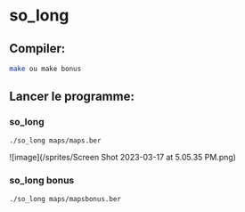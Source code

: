 # so_long

## Compiler:

```bash
make ou make bonus
```
## Lancer le programme:

### so_long
```bash
./so_long maps/maps.ber
```

![image](/sprites/Screen Shot 2023-03-17 at 5.05.35 PM.png)


### so_long bonus
```bash
./so_long maps/mapsbonus.ber
```

